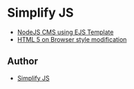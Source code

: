 # Simplify JS

* [NodeJS CMS using EJS Template](https://github.com/simplifyjs/Node-JS-CMS-ejs-template)
* [HTML 5 on Browser style modification](https://simplifyjs.github.io/html5-vanillajs-style-modify/)

## Author

* [Simplify JS](http://simplifyjs.com)
